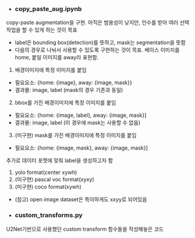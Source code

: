 - ### copy_paste_aug.ipynb
copy-paste augmentation을 구현. 아직은 범용성이 낮지만, 인수를 받아 여러 선택작업을 할 수 있게 하는 것이 목표

* label은 bounding box(detection)를 뜻하고, mask는 segmentation을 뜻함
* 다음의 경우로 나눠서 사용할 수 있도록 구현하는 것이 목표. 베이스 이미지를 home, 붙일 이미지를 away라 표현함.

1. 배경이미지에 특정 이미지를 붙임
* 필요요소: {home: {image}, away: {image, mask}}
* 결과물: image, label (mask의 경우 기존과 동일)
2. bbox를 가진 배경이미지에 특정 이미지를 붙임
* 필요요소: {home: {image, label}, away: {image, mask}]
* 결과물: image, label (이 경우에 mask는 사용할 수 없음)
3. (미구현) mask를 가진 배경이미지에 특정 이미지를 붙임
* 필요요소: {home: {image, mask}, away: {image, mask}]

추가로 데이터 포멧에 맞춰 label을 생성하고자 함
1. yolo format(center xywh)
2. (미구현) pascal voc format(xyxy)
3. (미구현) coco format(xywh)
* (참고) open image dataset은 특이하게도 xxyy로 되어있음

- ### custom_transforms.py
U2Net기반으로 사용했던 custom transform 함수들을 작성해놓은 코드